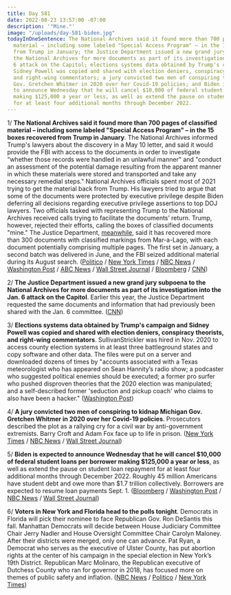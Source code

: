 ```yaml
---
title: Day 581
date: 2022-08-23 13:57:00 -07:00
description: '"Mine."'
image: "/uploads/day-581-biden.jpg"
todayInOneSentence: The National Archives said it found more than 700 pages of classified
  material – including some labeled "Special Access Program" – in the 15 boxes recovered
  from Trump in January; the Justice Department issued a new grand jury subpoena to
  the National Archives for more documents as part of its investigation into the Jan.
  6 attack on the Capitol; elections systems data obtained by Trump's campaign and
  Sidney Powell was copied and shared with election deniers, conspiracy theorists,
  and right-wing commentators; a jury convicted two men of conspiring to kidnap Michigan
  Gov. Gretchen Whitmer in 2020 over her Covid-19 policies; and Biden is expected
  to announce Wednesday that he will cancel $10,000 of federal student loans per borrower
  making $125,000 a year or less, as well as extend the pause on student loan repayment
  for at least four additional months through December 2022.
---
```


1/ **The National Archives said it found more than 700 pages of classified material – including some labeled "Special Access Program" – in the 15 boxes recovered from Trump in January**. The National Archives informed Trump's lawyers about the discovery in a May 10 letter, and said it would provide the FBI with access to the documents in order to investigate “whether those records were handled in an unlawful manner" and "conduct an assessment of the potential damage resulting from the apparent manner in which these materials were stored and transported and take any necessary remedial steps." National Archives officials spent most of 2021 trying to get the material back from Trump. His lawyers tried to argue that some of the documents were protected by executive privilege despite Biden deferring all decisions regarding executive privilege assertions to top DOJ lawyers. Two officials tasked with representing Trump to the National Archives received calls trying to facilitate the documents’ return. Trump, however, rejected their efforts, calling the boxes of classified documents "mine." The Justice Department, [meanwhile](https://www.nytimes.com/2022/08/22/us/politics/trump-mar-a-lago-documents.html), said it has recovered more than 300 documents with classified markings from Mar-a-Lago, with each document potentially comprising multiple pages. The first set in January, a second batch was delivered in June, and the FBI seized additional material during its August search. ([Politico](https://www.politico.com/news/2022/08/23/national-archives-letter-trump-security-00053250) / [New York Times](https://www.nytimes.com/2022/08/23/us/politics/trump-classified-documents-fbi-letter.html) / [NBC News](https://www.nbcnews.com/politics/donald-trump/docs-received-mar-lago-january-marked-sensitive-classification-archive-rcna44417) / [Washington Post](https://www.washingtonpost.com/politics/2022/08/23/trump-classified-documents-national-archives/) / [ABC News](https://abcnews.go.com/Politics/purported-national-archives-letter-shows-extent-classified-material/story?id=88742019) / [Wall Street Journal](https://www.wsj.com/articles/letter-to-trump-lawyer-highlights-national-archives-concern-over-sensitive-materials-before-mar-a-lago-search-11661271403?mod=djemalertNEWS) / [Bloomberg](https://www.bloomberg.com/news/articles/2022-08-23/trump-files-were-sought-months-ago-for-security-damage-analysis?sref=MIBMEEoj) / [CNN](https://www.cnn.com/2022/08/23/politics/national-archives-classified-docs/index.html))

2/ **The Justice Department issued a new grand jury subpoena to the National Archives for more documents as part of its investigation into the Jan. 6 attack on the Capitol**. Earlier this year, the Justice Department requested the same documents and information that had previously been shared with the Jan. 6 committee. ([CNN](https://www.cnn.com/2022/08/22/politics/justice-department-subpoena-national-archives-january-6-documents/index.html))

3/ **Elections systems data obtained by Trump's campaign and Sidney Powell was copied and shared with election deniers, conspiracy theorists, and right-wing commentators**. SullivanStrickler was hired in Nov. 2020 to access county election systems in at least three battleground states and copy software and other data. The files were put on a server and downloaded dozens of times by "accounts associated with a Texas meteorologist who has appeared on Sean Hannity’s radio show; a podcaster who suggested political enemies should be executed; a former pro surfer who pushed disproven theories that the 2020 election was manipulated; and a self-described former 'seduction and pickup coach' who claims to also have been a hacker." ([Washington Post](https://www.washingtonpost.com/investigations/2022/08/22/election-system-copied-files-trump/))

4/ **A jury convicted two men of conspiring to kidnap Michigan Gov. Gretchen Whitmer in 2020 over her Covid-19 policies**. Prosecutors described the plot as a rallying cry for a civil war by anti-government extremists. Barry Croft and Adam Fox face up to life in prison. ([New York Times](https://www.nytimes.com/2022/08/23/us/verdict-trial-gretchen-whitmer-kidnap.html) / [NBC News](https://www.nbcnews.com/news/us-news/2-men-guilty-plotting-kidnap-michigan-gov-gretchen-whitmer-rcna44430) / [Wall Street Journal](https://www.wsj.com/articles/two-men-found-guilty-in-plot-to-kidnap-michigan-gov-gretchen-whitmer-11661272134?mod=hp_lead_pos10))

5/ **Biden is expected to announce Wednesday that he will cancel $10,000 of federal student loans per borrower making $125,000 a year or less**, as well as extend the pause on student loan repayment for at least four additional months through December 2022. Roughly 45 million Americans have student debt and owe more than $1.7 trillion collectively. Borrowers are expected to resume loan payments Sept. 1. ([Bloomberg](https://www.bloomberg.com/news/articles/2022-08-23/biden-plans-wednesday-student-loan-debt-relief-announcement?srnd=premium&sref=MIBMEEoj) / [Washington Post](https://www.washingtonpost.com/us-policy/2022/08/23/biden-student-loan-cancellation/) / [NBC News](https://www.nbcnews.com/politics/biden-nears-decision-student-loan-cancelation-moratorium-extension-rcna44418) / [Wall Street Journal](https://www.wsj.com/articles/white-house-planning-student-loan-announcement-wednesday-11661269442?mod=hp_lead_pos12))

6/ **Voters in New York and Florida head to the polls tonight**. Democrats in Florida will pick their nominee to face Republican Gov. Ron DeSantis this fall. Manhattan Democrats will decide between House Judiciary Committee Chair Jerry Nadler and House Oversight Committee Chair Carolyn Maloney. After their districts were merged, only one can advance. Pat Ryan, a Democrat who serves as the executive of Ulster County, has put abortion rights at the center of his campaign in the special election in New York’s 19th District.  Republican Marc Molinaro, the Republican executive of Dutchess County who ran for governor in 2018, has focused more on themes of public safety and inflation. ([NBC News](https://www.nbcnews.com/politics/2022-election/tuesdays-primaries-new-york-florida-will-test-political-landscapes-scr-rcna44165) / [Politico](https://www.politico.com/news/2022/08/23/what-to-watch-on-tuesdays-primary-day-biggest-special-election-since-dobbs-00053230) / [New York Times](https://www.nytimes.com/live/2022/08/23/us/election-new-york-florida-primary))
